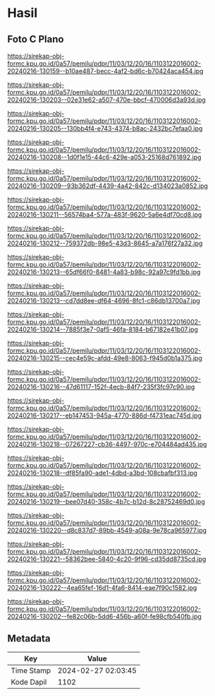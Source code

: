 # Hasil

## Foto C Plano

https://sirekap-obj-formc.kpu.go.id/0a57/pemilu/pdpr/11/03/12/20/16/1103122016002-20240216-130159--b10ae487-becc-4af2-bd6c-b70424aca454.jpg

https://sirekap-obj-formc.kpu.go.id/0a57/pemilu/pdpr/11/03/12/20/16/1103122016002-20240216-130203--02e31e62-a507-470e-bbcf-470006d3a93d.jpg

https://sirekap-obj-formc.kpu.go.id/0a57/pemilu/pdpr/11/03/12/20/16/1103122016002-20240216-130205--130bb4f4-e743-4374-b8ac-2432bc7efaa0.jpg

https://sirekap-obj-formc.kpu.go.id/0a57/pemilu/pdpr/11/03/12/20/16/1103122016002-20240216-130208--1d0f1e15-44c6-429e-a053-25168d761892.jpg

https://sirekap-obj-formc.kpu.go.id/0a57/pemilu/pdpr/11/03/12/20/16/1103122016002-20240216-130209--93b362df-4439-4a42-842c-d134023a0852.jpg

https://sirekap-obj-formc.kpu.go.id/0a57/pemilu/pdpr/11/03/12/20/16/1103122016002-20240216-130211--56574ba4-577a-483f-9620-5a6e4df70cd8.jpg

https://sirekap-obj-formc.kpu.go.id/0a57/pemilu/pdpr/11/03/12/20/16/1103122016002-20240216-130212--759372db-98e5-43d3-8645-a7a176f27a32.jpg

https://sirekap-obj-formc.kpu.go.id/0a57/pemilu/pdpr/11/03/12/20/16/1103122016002-20240216-130213--65df66f0-8481-4a83-b98c-92a97c9fd1bb.jpg

https://sirekap-obj-formc.kpu.go.id/0a57/pemilu/pdpr/11/03/12/20/16/1103122016002-20240216-130213--cd7dd8ee-df64-4696-8fc1-c86db13700a7.jpg

https://sirekap-obj-formc.kpu.go.id/0a57/pemilu/pdpr/11/03/12/20/16/1103122016002-20240216-130214--7885f3e7-0af5-46fa-8184-b67182e41b07.jpg

https://sirekap-obj-formc.kpu.go.id/0a57/pemilu/pdpr/11/03/12/20/16/1103122016002-20240216-130215--cec4e59c-afdd-49e8-8063-f945d0b1a375.jpg

https://sirekap-obj-formc.kpu.go.id/0a57/pemilu/pdpr/11/03/12/20/16/1103122016002-20240216-130216--47d61117-152f-4ecb-84f7-235f3fc97c90.jpg

https://sirekap-obj-formc.kpu.go.id/0a57/pemilu/pdpr/11/03/12/20/16/1103122016002-20240216-130217--eb147453-945a-4770-886d-f4731eac745d.jpg

https://sirekap-obj-formc.kpu.go.id/0a57/pemilu/pdpr/11/03/12/20/16/1103122016002-20240216-130218--07267227-cb36-4497-970c-e704484ad435.jpg

https://sirekap-obj-formc.kpu.go.id/0a57/pemilu/pdpr/11/03/12/20/16/1103122016002-20240216-130218--df85fa90-ade1-4dbd-a3bd-108cbafbf313.jpg

https://sirekap-obj-formc.kpu.go.id/0a57/pemilu/pdpr/11/03/12/20/16/1103122016002-20240216-130219--bee07d40-358c-4b7c-b12d-8c28752469d0.jpg

https://sirekap-obj-formc.kpu.go.id/0a57/pemilu/pdpr/11/03/12/20/16/1103122016002-20240216-130220--d8c837d7-89bb-4549-a08a-9e78ca965977.jpg

https://sirekap-obj-formc.kpu.go.id/0a57/pemilu/pdpr/11/03/12/20/16/1103122016002-20240216-130221--58362bee-5840-4c20-9f96-cd35dd8735cd.jpg

https://sirekap-obj-formc.kpu.go.id/0a57/pemilu/pdpr/11/03/12/20/16/1103122016002-20240216-130222--4ea65fef-16d1-4fa6-8414-eae7f90c1582.jpg

https://sirekap-obj-formc.kpu.go.id/0a57/pemilu/pdpr/11/03/12/20/16/1103122016002-20240216-130202--fe82c06b-5dd6-456b-a60f-fe98cfb540fb.jpg


## Metadata

| Key        | Value               |
| ---------- | ------------------- |
| Time Stamp | 2024-02-27 02:03:45 |
| Kode Dapil | 1102                |



